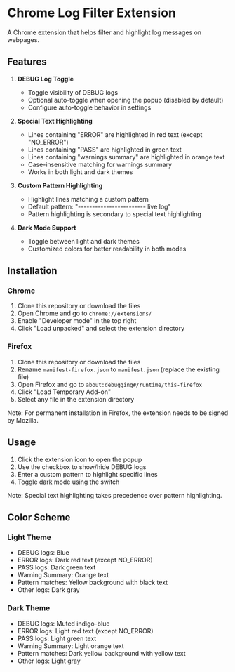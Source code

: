 # Chrome Log Filter Extension

A Chrome extension that helps filter and highlight log messages on webpages.

## Features

1. **DEBUG Log Toggle**
   - Toggle visibility of DEBUG logs
   - Optional auto-toggle when opening the popup (disabled by default)
   - Configure auto-toggle behavior in settings

2. **Special Text Highlighting**
   - Lines containing "ERROR" are highlighted in red text (except "NO_ERROR")
   - Lines containing "PASS" are highlighted in green text
   - Lines containing "warnings summary" are highlighted in orange text
   - Case-insensitive matching for warnings summary
   - Works in both light and dark themes

3. **Custom Pattern Highlighting**
   - Highlight lines matching a custom pattern
   - Default pattern: "------------------------ live log"
   - Pattern highlighting is secondary to special text highlighting

4. **Dark Mode Support**
   - Toggle between light and dark themes
   - Customized colors for better readability in both modes

## Installation

### Chrome
1. Clone this repository or download the files
2. Open Chrome and go to `chrome://extensions/`
3. Enable "Developer mode" in the top right
4. Click "Load unpacked" and select the extension directory

### Firefox
1. Clone this repository or download the files
2. Rename `manifest-firefox.json` to `manifest.json` (replace the existing file)
3. Open Firefox and go to `about:debugging#/runtime/this-firefox`
4. Click "Load Temporary Add-on"
5. Select any file in the extension directory

Note: For permanent installation in Firefox, the extension needs to be signed by Mozilla.

## Usage

1. Click the extension icon to open the popup
2. Use the checkbox to show/hide DEBUG logs
3. Enter a custom pattern to highlight specific lines
4. Toggle dark mode using the switch

Note: Special text highlighting takes precedence over pattern highlighting.

## Color Scheme

### Light Theme
- DEBUG logs: Blue
- ERROR logs: Dark red text (except NO_ERROR)
- PASS logs: Dark green text
- Warning Summary: Orange text
- Pattern matches: Yellow background with black text
- Other logs: Dark gray

### Dark Theme
- DEBUG logs: Muted indigo-blue
- ERROR logs: Light red text (except NO_ERROR)
- PASS logs: Light green text
- Warning Summary: Light orange text
- Pattern matches: Dark yellow background with yellow text
- Other logs: Light gray
